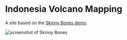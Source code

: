 # Indonesia Volcano Mapping

A site based on the  [Skinny Bones demo](http://mmistakes.github.io/skinny-bones-jekyll/).

![screenshot of Skinny Bones](http://mmistakes.github.io/skinny-bones-jekyll/images/skinny-bones-theme-feature.jpg)
